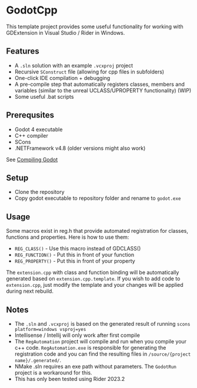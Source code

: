 # GodotCpp

This template project provides some useful functionality for working with GDExtension in Visual Studio / Rider in Windows. 

## Features
 * A ``.sln`` solution with an example ``.vcxproj`` project
 * Recursive ``SConstruct`` file (allowing for cpp files in subfolders)
 * One-click IDE compilation + debugging
 * A pre-compile step that automatically registers classes, members and variables (similar to the unreal UCLASS/UPROPERTY functionality) (WIP)
 * Some useful .bat scripts 

## Prerequsites
 * Godot 4 executable
 * C++ compiler
 * SCons
 * .NETFramework v4.8 (older versions might also work)

See [Compiling Godot](https://docs.godotengine.org/en/stable/contributing/development/compiling/compiling_for_windows.html#requirements)

## Setup 
 * Clone the repository
 * Copy godot executable to repository folder and rename to ``godot.exe``

## Usage
Some macros exist in reg.h that provide automated registration for classes, functions and properties. 
Here is how to use them:
 * ``REG_CLASS()`` - Use this macro instead of GDCLASS()
 * ``REG_FUNCTION()`` - Put this in front of your function
 * ``REG_PROPERTY()`` - Put this in front of your property

The ``extension.cpp`` with class and function binding will be automatically generated based on ``extension.cpp.template``. If you wish to add code to ``extension.cpp``, just modify the template and your changes will be applied during next rebuild.  

## Notes
 * The ``.sln`` and ``.vcxproj`` is based on the generated result of running ``scons platform=windows vsproj=yes``
 * Intellisense / Intellij will only work after first compile
 * The ``RegAutomation`` project will compile and run when you compile your c++ code. ``RegAutomation.exe`` is responsible for generating the registration code and you can find the resulting files in ``/source/{project name}/.generated/``. 
 * NMake .sln requires an exe path without parameters. The ``GodotRun`` project is a workaround for this.
 * This has only been tested using Rider 2023.2
